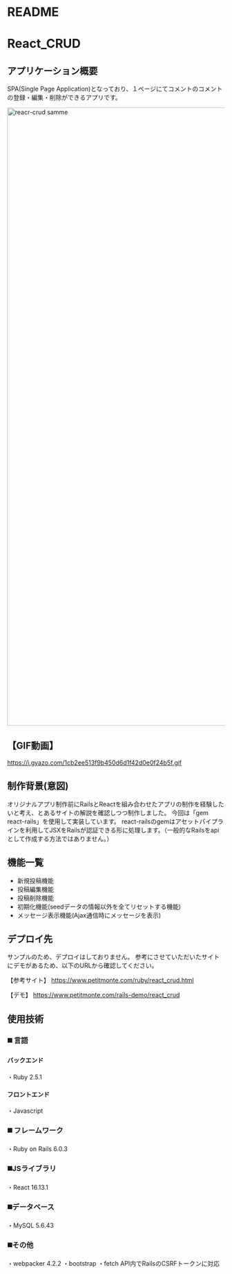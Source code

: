 # README

# React_CRUD

## アプリケーション概要
SPA(Single Page Application)となっており、１ページにてコメントのコメントの登録・編集・削除ができるアプリです。

<img width="1429" alt="reacr-crud samme" src="https://user-images.githubusercontent.com/57065520/90216802-89d30980-de3a-11ea-992c-bddc367bc20b.png">

## 【GIF動画】
https://i.gyazo.com/1cb2ee513f9b450d6d1f42d0e0f24b5f.gif


## 制作背景(意図)
オリジナルアプリ制作前にRailsとReactを組み合わせたアプリの制作を経験したいと考え、とあるサイトの解説を確認しつつ制作しました。
今回は「gem react-rails」を使用して実装しています。
react-railsのgemはアセットパイプラインを利用してJSXをRailsが認証できる形に処理します。（一般的なRailsをapiとして作成する方法ではありません。）

## 機能一覧
- 新規投稿機能
- 投稿編集機能
- 投稿削除機能
- 初期化機能(seedデータの情報以外を全てリセットする機能)
- メッセージ表示機能(Ajax通信時にメッセージを表示)

## デプロイ先
サンプルのため、デプロイはしておりません。
参考にさせていただいたサイトにデモがあるため、以下のURLから確認してください。

【参考サイト】
https://www.petitmonte.com/ruby/react_crud.html

【デモ】
https://www.petitmonte.com/rails-demo/react_crud

## 使用技術
### ◼️ 言語
#### バックエンド
・Ruby 2.5.1
#### フロントエンド
・Javascript

### ◼️ フレームワーク
・Ruby on Rails 6.0.3

### ◼️JSライブラリ
・React 16.13.1

### ◼️データベース
・MySQL 5.6.43

### ◼️その他
・webpacker 4.2.2
・bootstrap
・fetch API内でRailsのCSRFトークンに対応